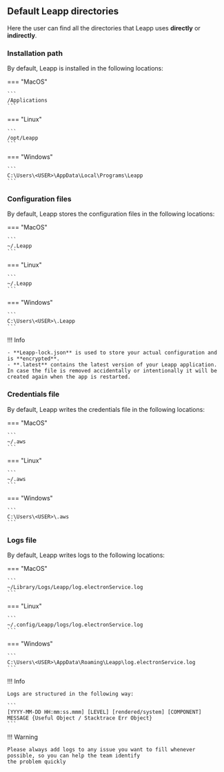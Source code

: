## Default Leapp directories

Here the user can find all the directories that Leapp uses **directly** or **indirectly**.

### Installation path
By default, Leapp is installed in the following locations:

=== "MacOS"

    ```
    /Applications
    ```

=== "Linux"

    ```
    /opt/Leapp
    ```

=== "Windows"

    ```
    C:\Users\<USER>\AppData\Local\Programs\Leapp
    ```

### Configuration files
By default, Leapp stores the configuration files in the following locations:

=== "MacOS"

    ```
    ~/.Leapp
    ```

=== "Linux"

    ```
    ~/.Leapp
    ```

=== "Windows"

    ```
    C:\Users\<USER>\.Leapp
    ```

!!! Info

    - **Leapp-lock.json** is used to store your actual configuration and is **encrypted**.
    - **.latest** contains the latest version of your Leapp application. In case the file is removed accidentally or intentionally it will be created again when the app is restarted.

### Credentials file
By default, Leapp writes the credentials file in the following locations:

=== "MacOS"

    ```
    ~/.aws
    ```

=== "Linux"

    ```
    ~/.aws
    ```

=== "Windows"

    ```
    C:\Users\<USER>\.aws
    ```
### Logs file
By default, Leapp writes logs to the following locations:

=== "MacOS"

    ```
    ~/Library/Logs/Leapp/log.electronService.log
    ```

=== "Linux"

    ```
    ~/.config/Leapp/logs/log.electronService.log
    ```

=== "Windows"

    ```
    C:\Users\<USER>\AppData\Roaming\Leapp\log.electronService.log
    ```
!!! Info

    Logs are structured in the following way:

    ```
    [YYYY-MM-DD HH:mm:ss.mmm] [LEVEL] [rendered/system] [COMPONENT] MESSAGE {Useful Object / Stacktrace Err Object}
    ```

!!! Warning

    Please always add logs to any issue you want to fill whenever possible, so you can help the team identify 
    the problem quickly
